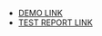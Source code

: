 - [DEMO LINK](https://afin9n.github.io/layout_snake/)
- [TEST REPORT LINK](https://afin9n.github.io/layout_snake/report/html_report/)
